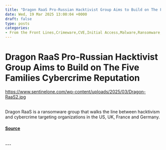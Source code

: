 ```yaml
---
title: "Dragon RaaS Pro-Russian Hacktivist Group Aims to Build on The Five Families Cybercrime Reputation"
date: Wed, 19 Mar 2025 13:00:04 +0000
draft: false
type: posts
categories: 
- From the Front Lines,Crimeware,CVE,Initial Access,Malware,Ransomware,Russia,SOC,SOC Team,WordPress
---
```

# Dragon RaaS Pro-Russian Hacktivist Group Aims to Build on The Five Families Cybercrime Reputation
https://www.sentinelone.com/wp-content/uploads/2025/03/Dragon-RaaS2.jpg
<br/>

<br/>
Dragon RaaS is a ransomware group that walks the line between hacktivism and cybercrime targeting organizations in the US, UK, France and Germany.

#### [Source](https://www.sentinelone.com/blog/dragon-raas-pro-russian-hacktivist-group-aims-to-build-on-the-five-families-cybercrime-reputation/)

<br/>
---
